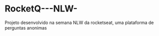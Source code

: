 # RocketQ---NLW-
Projeto desenvolvido na semana NLW da rocketseat, uma plataforma de perguntas anonimas 
